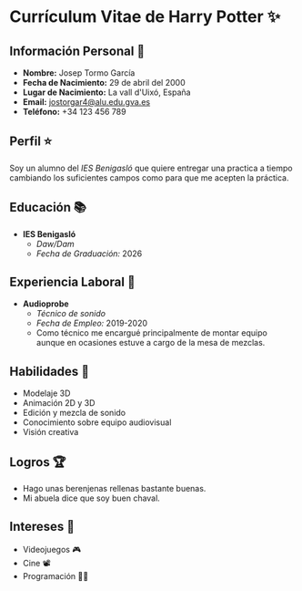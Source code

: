 # **Currículum Vitae de Harry Potter** :sparkles:

## **Información Personal** :mag_right:
- **Nombre:** Josep Tormo García
- **Fecha de Nacimiento:** 29 de abril del 2000
- **Lugar de Nacimiento:** La vall d'Uixó, España
- **Email:** jostorgar4@alu.edu.gva.es
- **Teléfono:**  +34 123 456 789

## **Perfil** :star:
Soy un alumno del *IES Benigasló* que quiere entregar una practica a tiempo cambiando los suficientes campos como para que me acepten la práctica.

## **Educación** :books:
- **IES Benigasló**
  - *Daw/Dam*
  - *Fecha de Graduación:* 2026

## **Experiencia Laboral** :briefcase:
- **Audioprobe**
  - *Técnico de sonido*
  - *Fecha de Empleo:* 2019-2020
  - Como técnico me encargué principalmente de montar equipo aunque en ocasiones estuve a cargo de la mesa de mezclas.

## **Habilidades** :mage:
- Modelaje 3D
- Animación 2D y 3D
- Edición y mezcla de sonido
- Conocimiento sobre equipo audiovisual
- Visión creativa

## **Logros** :trophy:
- Hago unas berenjenas rellenas bastante buenas.
- Mi abuela dice que soy buen chaval.

## **Intereses** :broom:
- Videojuegos :video_game:
- Cine :film_projector:
- Programación :man_technologist:

